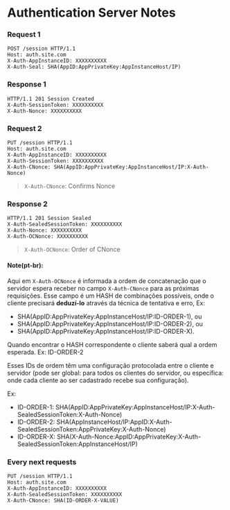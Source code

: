 # Authentication Server Notes

### Request 1
```http
POST /session HTTP/1.1
Host: auth.site.com
X-Auth-AppInstanceID: XXXXXXXXXX
X-Auth-Seal: SHA(AppID:AppPrivateKey:AppInstanceHost/IP)

```

### Response 1
```http
HTTP/1.1 201 Session Created
X-Auth-SessionToken: XXXXXXXXXX
X-Auth-Nonce: XXXXXXXXXX

```

### Request 2
```http
PUT /session HTTP/1.1
Host: auth.site.com
X-Auth-AppInstanceID: XXXXXXXXXX
X-Auth-SessionToken: XXXXXXXXXX
X-Auth-CNonce: SHA(AppID:AppPrivateKey:AppInstanceHost/IP:X-Auth-Nonce)

```
> `X-Auth-CNonce`: Confirms Nonce

### Response 2
```http
HTTP/1.1 201 Session Sealed
X-Auth-SealedSessionToken: XXXXXXXXXX
X-Auth-Nonce: XXXXXXXXXX
X-Auth-OCNonce: XXXXXXXXXX

```
> `X-Auth-OCNonce`: Order of CNonce

#### Note(pt-br):

Aqui em `X-Auth-OCNonce` é informada a ordem de concatenação que o servidor espera
receber no campo `X-Auth-CNonce` para as próximas requisições.
Esse campo é um HASH de combinações possíveis, onde o cliente precisará __deduzí-lo__ através da técnica de tentativa e erro, 
Ex:
  * SHA(AppID:AppPrivateKey:AppInstanceHost/IP:ID-ORDER-1), ou
  * SHA(AppID:AppPrivateKey:AppInstanceHost/IP:ID-ORDER-2), ou
  * SHA(AppID:AppPrivateKey:AppInstanceHost/IP:ID-ORDER-X).

Quando encontrar o HASH correspondente o cliente saberá qual a ordem esperada. Ex: ID-ORDER-2

Esses IDs de ordem têm uma configuração protocolada entre o cliente e servidor (pode ser global: para todos os clientes do servidor, ou específica: onde cada cliente ao ser cadastrado recebe sua configuração).

Ex:
  * ID-ORDER-1: SHA(AppID:AppPrivateKey:AppInstanceHost/IP:X-Auth-SealedSessionToken:X-Auth-Nonce)
  * ID-ORDER-2: SHA(AppInstanceHost/IP:AppID:X-Auth-SealedSessionToken:AppPrivateKey:X-Auth-Nonce)
  * ID-ORDER-X: SHA(X-Auth-Nonce:AppID:AppPrivateKey:X-Auth-SealedSessionToken:AppInstanceHost/IP)

### Every next requests
```http
PUT /session HTTP/1.1
Host: auth.site.com
X-Auth-AppInstanceID: XXXXXXXXXX
X-Auth-SealedSessionToken: XXXXXXXXXX
X-Auth-CNonce: SHA(ID-ORDER-X-VALUE)

```
